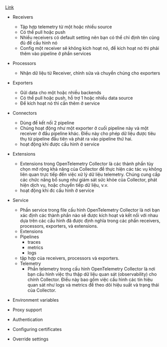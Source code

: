 [Link](https://opentelemetry.io/docs/collector/configuration/#location)

- Receivers
  - Tập hợp telemetry từ một hoặc nhiều source
  - Có thể pull hoặc push
  - Nhiều receivers có default setting nên bạn có thể chỉ định tên cũng đủ để cấu hình nó
  - Config một receiver sẽ không kích hoạt nó, để kích hoạt nó thì phải thêm vào pipeline ở phần services

- Processors
  - Nhận dữ liệu từ Receiver, chỉnh sửa và chuyển chúng cho exporters
- Exporters
  - Gửi data cho một hoặc nhiều backends
  - Có thể pull hoặc push, hỗ trợ 1 hoặc nhiều data source
  - Để kích hoạt nó thì cần thêm ở service
- Connectors
  - Dùng để kết nối 2 pipeline
  - Chúng hoạt động như một exporter ở cuối pipeline này và một receiver ở đầu pipeline khác. Điều này cho phép dữ liệu được tiêu thụ từ pipeline đầu tiên và phát ra vào pipeline thứ hai.
  - hoạt động khi được cấu hình ở service
- Extensions
  - Extensions trong OpenTelemetry Collector là các thành phần tùy chọn mở rộng khả năng của Collector để thực hiện các tác vụ không liên quan trực tiếp đến việc xử lý dữ liệu telemetry. Chúng cung cấp các chức năng bổ sung như giám sát sức khỏe của Collector, phát hiện dịch vụ, hoặc chuyển tiếp dữ liệu, v.v.
  - hoạt động khi đc cấu hình ở service
- Service
  - Phần service trong file cấu hình OpenTelemetry Collector là nơi bạn xác định các thành phần nào sẽ được kích hoạt và kết nối với nhau dựa trên các cấu hình đã được định nghĩa trong các phần receivers, processors, exporters, và extensions.
  - Extensions
  - Pipelines
    - traces
    - metrics
    - logs
  - tập hợp của receivers, processors và exporters.
  - Telemetry
    - Phần telemetry trong cấu hình OpenTelemetry Collector là nơi bạn cấu hình việc thu thập dữ liệu quan sát (observability) cho chính Collector. Điều này bao gồm việc cấu hình các tín hiệu quan sát như logs và metrics để theo dõi hiệu suất và trạng thái của Collector.
- Environment variables
- Proxy support
- Authentication
- Configuring certificates
- Override settings

